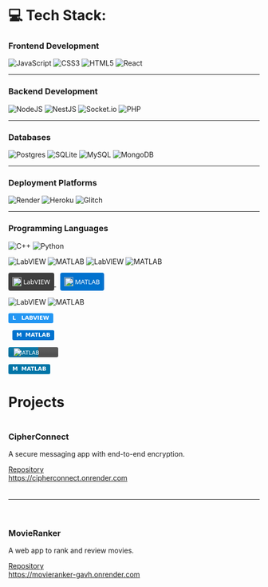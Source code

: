 
# 💻 Tech Stack:
### Frontend Development
![JavaScript](https://img.shields.io/badge/javascript-%23323330.svg?style=for-the-badge&logo=javascript&logoColor=%23F7DF1E) ![CSS3](https://img.shields.io/badge/css3-%231572B6.svg?style=for-the-badge&logo=css3&logoColor=white) ![HTML5](https://img.shields.io/badge/html5-%23E34F26.svg?style=for-the-badge&logo=html5&logoColor=white) ![React](https://img.shields.io/badge/react-%2320232a.svg?style=for-the-badge&logo=react&logoColor=%2361DAFB)

---

### Backend Development
![NodeJS](https://img.shields.io/badge/node.js-6DA55F?style=for-the-badge&logo=node.js&logoColor=white) ![NestJS](https://img.shields.io/badge/nestjs-%23E0234E.svg?style=for-the-badge&logo=nestjs&logoColor=white) ![Socket.io](https://img.shields.io/badge/Socket.io-black?style=for-the-badge&logo=socket.io&badgeColor=010101) ![PHP](https://img.shields.io/badge/php-%23777BB4.svg?style=for-the-badge&logo=php&logoColor=white)
 

---

### Databases
![Postgres](https://img.shields.io/badge/postgres-%23316192.svg?style=for-the-badge&logo=postgresql&logoColor=white) ![SQLite](https://img.shields.io/badge/sqlite-%2307405e.svg?style=for-the-badge&logo=sqlite&logoColor=white) ![MySQL](https://img.shields.io/badge/mysql-4479A1.svg?style=for-the-badge&logo=mysql&logoColor=white) ![MongoDB](https://img.shields.io/badge/MongoDB-%234ea94b.svg?style=for-the-badge&logo=mongodb&logoColor=white)

---

### Deployment Platforms
![Render](https://img.shields.io/badge/Render-%46E3B7.svg?style=for-the-badge&logo=render&logoColor=white) ![Heroku](https://img.shields.io/badge/heroku-%23430098.svg?style=for-the-badge&logo=heroku&logoColor=white) ![Glitch](https://img.shields.io/badge/glitch-%233333FF.svg?style=for-the-badge&logo=glitch&logoColor=white)

---

### Programming Languages
![C++](https://img.shields.io/badge/c++-%2300599C.svg?style=for-the-badge&logo=c%2B%2B&logoColor=white) ![Python](https://img.shields.io/badge/python-3670A0?style=for-the-badge&logo=python&logoColor=ffdd54)

![LabVIEW](https://img.shields.io/badge/LabVIEW-%23F2C400.svg?style=for-the-badge&logo=labview&logoColor=black&logoWidth=40)
![MATLAB](https://cdn.jsdelivr.net/gh/devicons/devicon@latest/icons/labview/labview-original.svg=white&logoWidth=40)
![LabVIEW](https://img.shields.io/badge/LabVIEW-?style=for-the-badge&logo=data%3Aimage%2Fsvg%2Bxml%3Bbase64%2C<LABVIEW_BASE64_ENCODED>)
![MATLAB](https://img.shields.io/badge/MATLAB-?style=for-the-badge&logo=data%3Aimage%2Fsvg%2Bxml%3Bbase64%2C<MATLAB_BASE64_ENCODED>)

<p>
  <a href="#">
    <span style="
      display: inline-flex;
      align-items: center;
      background-color: #3F3F3F;
      color: white;
      font-family: 'Segoe UI', Tahoma, Geneva, Verdana, sans-serif;
      font-size: 13px;
      font-weight: 500;
      padding: 4px 8px;
      border-radius: 4px;
      height: 28px;
    ">
      <img src="https://cdn.jsdelivr.net/gh/devicons/devicon@latest/icons/labview/labview-original.svg"
           height="18" style="margin-right:4px;" alt="LabVIEW" />
      LabVIEW
    </span>
  </a>

  <a href="#">
    <span style="
      display: inline-flex;
      align-items: center;
      background-color: #0072CE;
      color: white;
      font-family: 'Segoe UI', Tahoma, Geneva, Verdana, sans-serif;
      font-size: 13px;
      font-weight: 500;
      padding: 4px 8px;
      border-radius: 4px;
      height: 28px;
      margin-left:8px;
    ">
      <img src="https://cdn.jsdelivr.net/gh/devicons/devicon@latest/icons/matlab/matlab-original.svg"
           height="18" style="margin-right:4px;" alt="MATLAB" />
      MATLAB
    </span>
  </a>
</p>

![LabVIEW](https://img.shields.io/badge/LabVIEW-?style=for-the-badge&logo=data%3Aimage%2Fsvg%2Bxml%3Bbase64%2C<LABVIEW_BASE64_ENCODED>)
![MATLAB](https://img.shields.io/badge/MATLAB-?style=for-the-badge&logo=data%3Aimage%2Fsvg%2Bxml%3Bbase64%2C<MATLAB_BASE64_ENCODED>)

<p>
  <span style="
    display: inline-flex;
    align-items: center;
    background-color: #2296F3;       /* customize per logo */
    color: white;
    font-family: 'DejaVu Sans', Verdana, Geneva, sans-serif;
    font-size: 11px;
    font-weight: bold;
    padding: 0 8px;
    height: 20px;
    border-radius: 3px;
    text-transform: uppercase;
  ">
    <img src="https://cdn.jsdelivr.net/gh/devicons/devicon@latest/icons/labview/labview-original.svg"
         height="14" style="margin-right: 4px;" alt="LabVIEW" />
    LabVIEW
  </span>

  <span style="
    display: inline-flex;
    align-items: center;
    background-color: #0072CE;
    color: white;
    font-family: 'DejaVu Sans', Verdana, Geneva, sans-serif;
    font-size: 11px;
    font-weight: bold;
    padding: 0 8px;
    height: 20px;
    border-radius: 3px;
    margin-left: 8px;
    text-transform: uppercase;
  ">
    <img src="https://cdn.jsdelivr.net/gh/devicons/devicon@latest/icons/matlab/matlab-original.svg"
         height="14" style="margin-right: 4px;" alt="MATLAB" />
    MATLAB
  </span>
</p>

<svg xmlns="http://www.w3.org/2000/svg" width="100" height="20" viewBox="0 0 100 20">
  <linearGradient id="b" x2="0" y2="100%">
    <stop offset="0" stop-color="#bbb" stop-opacity=".1"/>
    <stop offset="1" stop-opacity=".1"/>
  </linearGradient>
  <mask id="a">
    <rect width="100" height="20" rx="3" fill="#fff"/>
  </mask>
  <g mask="url(#a)">
    <rect width="60" height="20" fill="#0076A8"/>
    <rect x="60" width="40" height="20" fill="#555"/>
    <rect width="100" height="20" fill="url(#b)"/>
  </g>
  <g fill="#fff" text-anchor="middle" font-family="DejaVu Sans,Verdana,Geneva,sans-serif" font-size="11">
    <image x="10" y="2" width="16" height="16" href="https://cdn.jsdelivr.net/gh/devicons/devicon@latest/icons/matlab/matlab-original.svg"/>
    <text x="40" y="15" fill="#fff">MATLAB</text>
  </g>
</svg>

<span style="
    display: inline-flex;
    align-items: center;
    background-color: #0076A8;
    color: white;
    font-family: 'DejaVu Sans', Verdana, Geneva, sans-serif;
    font-size: 11px;
    font-weight: bold;
    padding: 0 8px;
    height: 20px;
    border-radius: 3px;
    margin-right: 8px;
    text-transform: uppercase;
">
    <img src="https://cdn.jsdelivr.net/gh/devicons/devicon@latest/icons/matlab/matlab-original.svg"
         height="14" style="margin-right: 4px;" alt="MATLAB" />
    MATLAB
</span>

# Projects

<div style="display: flex; flex-direction: column; gap: 20px;">

  <div style="min-width: 150px;">
    <h3>CipherConnect</h3>
    <p>A secure messaging app with end-to-end encryption.</p>
    <a href="https://github.com/arturr0/CipherConnect-WebSocket" target="_blank">Repository</a><br>
    <a href="https://cipherconnect.onrender.com" target="_blank">https://cipherconnect.onrender.com</a>
  </div>

---

  <div style="min-width: 150px;">
    <h3>MovieRanker</h3>
    <p>A web app to rank and review movies.</p>
    <a href="https://github.com/arturr0/MovieRanker" target="_blank">Repository</a><br>
    <a href="https://movieranker-gavh.onrender.com" target="_blank">https://movieranker-gavh.onrender.com</a>
  </div>

</div>



